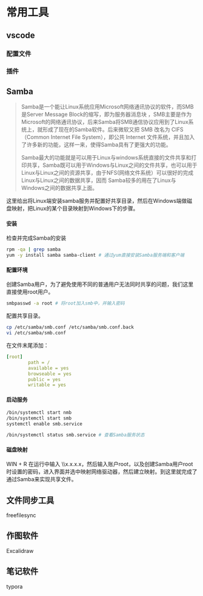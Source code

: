 # 常用工具

## vscode

### 配置文件

### 插件

## Samba

> Samba是一个能让Linux系统应用Microsoft网络通讯协议的软件，而SMB是Server Message Block的缩写，即为服务器消息块 ，SMB主要是作为Microsoft的网络通讯协议，后来Samba将SMB通信协议应用到了Linux系统上，就形成了现在的Samba软件。后来微软又把 SMB 改名为 CIFS（Common Internet File System），即公共 Internet 文件系统，并且加入了许多新的功能，这样一来，使得Samba具有了更强大的功能。
>
> Samba最大的功能就是可以用于Linux与windows系统直接的文件共享和打印共享，Samba既可以用于Windows与Linux之间的文件共享，也可以用于Linux与Linux之间的资源共享，由于NFS(网络文件系统）可以很好的完成Linux与Linux之间的数据共享，因而 Samba较多的用在了Linux与Windows之间的数据共享上面。

这里给出将Linux端安装samba服务并配置好共享目录，然后在Windows端做磁盘映射，把Linux的某个目录映射到Windows下的步骤。

#### 安装

检查并完成Samba的安装

```bash
rpm -qa | grep samba
yum -y install samba samba-client # 通过yum直接安装Samba服务端和客户端
```

#### 配置环境

创建Samba用户，为了避免使用不同的普通用户无法同时共享的问题，我们这里直接使用root用户。

```bash
smbpasswd -a root # 将root加入smb中，并输入密码
```

配置共享目录。

```bash
cp /etc/samba/smb.conf /etc/samba/smb.conf.back
vi /etc/samba/smb.conf
```

在文件末尾添加：

```yaml
[root]
        path = /
        available = yes
        browseable = yes
        public = yes
        writable = yes
```

#### 启动服务

```bash
/bin/systemctl start nmb
/bin/systemctl start smb
systemctl enable smb.service

/bin/systemctl status smb.service # 查看Samba服务状态
```

#### 磁盘映射

WIN + R 在运行中输入 \\\x.x.x.x，然后输入账户root，以及创建Samba用户root时设置的密码，进入界面并选中映射网络驱动器，然后建立映射。到这里就完成了通过Samba来实现共享文件。

## 文件同步工具

freefilesync

## 作图软件

Excalidraw

## 笔记软件

typora

